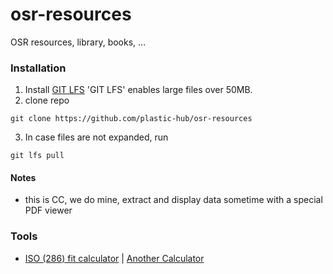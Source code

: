 # osr-resources
OSR resources, library, books, ...

### Installation 

1. Install [GIT LFS](https://git-lfs.github.com/) 'GIT LFS' enables large files over 50MB.
2. clone repo

```
git clone https://github.com/plastic-hub/osr-resources 
```

3. In case files are not expanded, run

```
git lfs pull
```

#### Notes

- this is CC, we do mine, extract and display data sometime with a special PDF viewer


### Tools

- [ISO (286) fit calculator](https://www.mesys.ch/calc/tolerances.fcgi?lang=en) | [Another Calculator](https://amesweb.info/fits-tolerances/tolerance-calculator.aspx)


